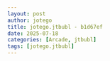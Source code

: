 ```yaml
---
layout: post
author: jotego
title: jotego.jtbubl - b1d67ef
date: 2025-07-18
categories: [Arcade, jtbubl]
tags: [jotego.jtbubl]
---
```


